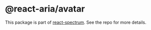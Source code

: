 # @react-aria/avatar

This package is part of [react-spectrum](https://github.com/adobe/react-spectrum). See the repo for more details.
